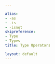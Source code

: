 ```yaml
---

alias: 
- -as
- -is
- -isnot
skipreference: 
- Type
- Types
title: Type Operators

layout: default
---
```

